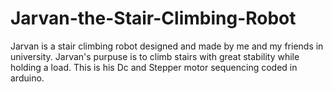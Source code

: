 # Jarvan-the-Stair-Climbing-Robot
Jarvan is a stair climbing robot designed and made by me and my friends in university. Jarvan's purpuse is to climb stairs  with great stability while holding a load. This is his Dc and Stepper motor sequencing coded in arduino.
